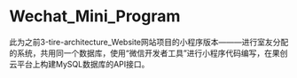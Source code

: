 # Wechat_Mini_Program
此为之前3-tire-architecture_Website网站项目的小程序版本———进行室友分配的系统，共用同一个数据库，使用“微信开发者工具”进行小程序代码编写，在果创云平台上构建MySQL数据库的API接口。
